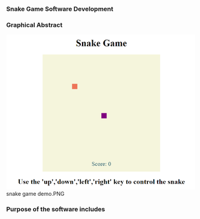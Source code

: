 ### Snake Game Software Development 

### Graphical Abstract 
![image](https://github.com/EllaCCT/EllaCCT/blob/main/snake%20game%20demo.PNG) snake game demo.PNG
### Purpose of the software includes
